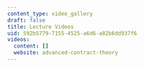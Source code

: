 ```yaml
---
content_type: video_gallery
draft: false
title: Lecture Videos
uid: 592b5779-7155-4525-a6d6-a82b6dd937f6
videos:
  content: []
  website: advanced-contract-theory
---
```

